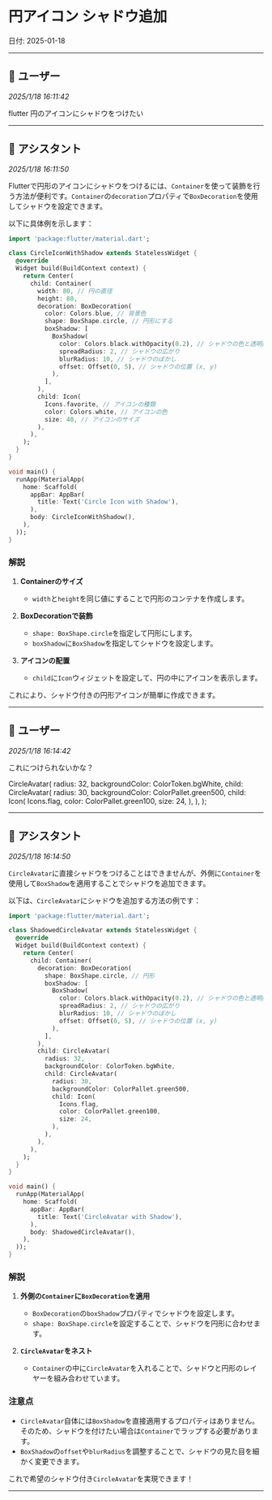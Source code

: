 # 円アイコン シャドウ追加

日付: 2025-01-18

---

## 👤 ユーザー
*2025/1/18 16:11:42*

flutter 円のアイコンにシャドウをつけたい

---

## 🤖 アシスタント
*2025/1/18 16:11:50*

Flutterで円形のアイコンにシャドウをつけるには、`Container`を使って装飾を行う方法が便利です。`Container`の`decoration`プロパティで`BoxDecoration`を使用してシャドウを設定できます。

以下に具体例を示します：

```dart
import 'package:flutter/material.dart';

class CircleIconWithShadow extends StatelessWidget {
  @override
  Widget build(BuildContext context) {
    return Center(
      child: Container(
        width: 80, // 円の直径
        height: 80,
        decoration: BoxDecoration(
          color: Colors.blue, // 背景色
          shape: BoxShape.circle, // 円形にする
          boxShadow: [
            BoxShadow(
              color: Colors.black.withOpacity(0.2), // シャドウの色と透明度
              spreadRadius: 2, // シャドウの広がり
              blurRadius: 10, // シャドウのぼかし
              offset: Offset(0, 5), // シャドウの位置 (x, y)
            ),
          ],
        ),
        child: Icon(
          Icons.favorite, // アイコンの種類
          color: Colors.white, // アイコンの色
          size: 40, // アイコンのサイズ
        ),
      ),
    );
  }
}

void main() {
  runApp(MaterialApp(
    home: Scaffold(
      appBar: AppBar(
        title: Text('Circle Icon with Shadow'),
      ),
      body: CircleIconWithShadow(),
    ),
  ));
}
```

### 解説
1. **Containerのサイズ**  
   - `width`と`height`を同じ値にすることで円形のコンテナを作成します。

2. **BoxDecorationで装飾**  
   - `shape: BoxShape.circle`を指定して円形にします。
   - `boxShadow`に`BoxShadow`を指定してシャドウを設定します。

3. **アイコンの配置**  
   - `child`に`Icon`ウィジェットを設定して、円の中にアイコンを表示します。

これにより、シャドウ付きの円形アイコンが簡単に作成できます。

---

## 👤 ユーザー
*2025/1/18 16:14:42*

これにつけられないかな？

CircleAvatar(
            radius: 32,
            backgroundColor: ColorToken.bgWhite,
            child: CircleAvatar(
              radius: 30,
              backgroundColor: ColorPallet.green500,
              child: Icon(
                Icons.flag,
                color: ColorPallet.green100,
                size: 24,
              ),
            ),
          );

---

## 🤖 アシスタント
*2025/1/18 16:14:50*

`CircleAvatar`に直接シャドウをつけることはできませんが、外側に`Container`を使用して`BoxShadow`を適用することでシャドウを追加できます。

以下は、`CircleAvatar`にシャドウを追加する方法の例です：

```dart
import 'package:flutter/material.dart';

class ShadowedCircleAvatar extends StatelessWidget {
  @override
  Widget build(BuildContext context) {
    return Center(
      child: Container(
        decoration: BoxDecoration(
          shape: BoxShape.circle, // 円形
          boxShadow: [
            BoxShadow(
              color: Colors.black.withOpacity(0.2), // シャドウの色と透明度
              spreadRadius: 2, // シャドウの広がり
              blurRadius: 10, // シャドウのぼかし
              offset: Offset(0, 5), // シャドウの位置 (x, y)
            ),
          ],
        ),
        child: CircleAvatar(
          radius: 32,
          backgroundColor: ColorToken.bgWhite,
          child: CircleAvatar(
            radius: 30,
            backgroundColor: ColorPallet.green500,
            child: Icon(
              Icons.flag,
              color: ColorPallet.green100,
              size: 24,
            ),
          ),
        ),
      ),
    );
  }
}

void main() {
  runApp(MaterialApp(
    home: Scaffold(
      appBar: AppBar(
        title: Text('CircleAvatar with Shadow'),
      ),
      body: ShadowedCircleAvatar(),
    ),
  ));
}
```

### 解説

1. **外側の`Container`に`BoxDecoration`を適用**  
   - `BoxDecoration`の`boxShadow`プロパティでシャドウを設定します。
   - `shape: BoxShape.circle`を設定することで、シャドウを円形に合わせます。

2. **`CircleAvatar`をネスト**  
   - `Container`の中に`CircleAvatar`を入れることで、シャドウと円形のレイヤーを組み合わせています。

### 注意点
- `CircleAvatar`自体には`BoxShadow`を直接適用するプロパティはありません。そのため、シャドウを付けたい場合は`Container`でラップする必要があります。
- `BoxShadow`の`offset`や`blurRadius`を調整することで、シャドウの見た目を細かく変更できます。

これで希望のシャドウ付き`CircleAvatar`を実現できます！

---
